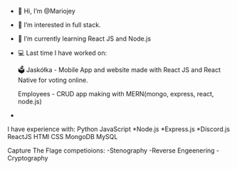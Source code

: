 - 👋 Hi, I’m @Mariojey
- 👀 I’m interested in full stack.
- 🌱 I’m currently learning React JS and Node.js


- 💻 Last time I have worked on:
  
  🗳️ Jaskółka - Mobile App and website made with React JS and React Native 
      for voting online.
  
  Employees - CRUD app making with MERN(mongo, express, react, node.js)
- 

I have experience with:
Python
JavaScript
*Node.js
*Express.js
*Discord.js
ReactJS
HTMl
CSS
MongoDB
MySQL



Capture The Flage competioions:
-Stenography
-Reverse Engeenering
-Cryptography
  

<!---
Mariojey/Mariojey is a ✨ special ✨ repository because its `README.md` (this file) appears on your GitHub profile.
You can click the Preview link to take a look at your changes.
--->
